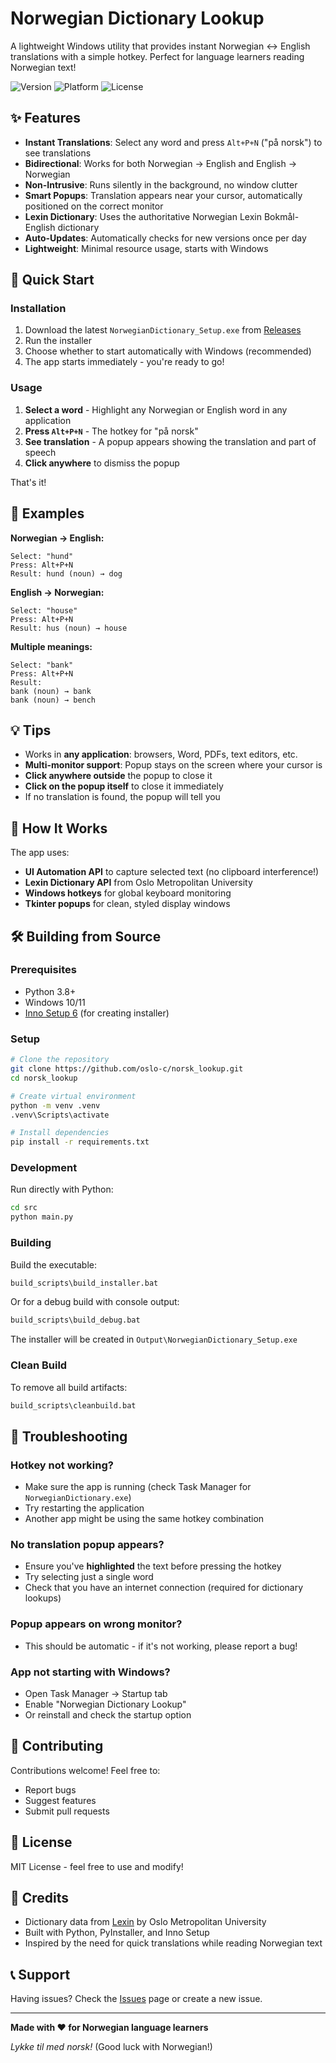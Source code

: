 # Norwegian Dictionary Lookup

A lightweight Windows utility that provides instant Norwegian ↔ English translations with a simple hotkey. Perfect for language learners reading Norwegian text!

![Version](https://img.shields.io/badge/version-1.0.0-blue.svg)
![Platform](https://img.shields.io/badge/platform-Windows-lightgrey.svg)
![License](https://img.shields.io/badge/license-MIT-green.svg)

## ✨ Features

- **Instant Translations**: Select any word and press `Alt+P+N` ("på norsk") to see translations
- **Bidirectional**: Works for both Norwegian → English and English → Norwegian
- **Non-Intrusive**: Runs silently in the background, no window clutter
- **Smart Popups**: Translation appears near your cursor, automatically positioned on the correct monitor
- **Lexin Dictionary**: Uses the authoritative Norwegian Lexin Bokmål-English dictionary
- **Auto-Updates**: Automatically checks for new versions once per day
- **Lightweight**: Minimal resource usage, starts with Windows

## 🚀 Quick Start

### Installation

1. Download the latest `NorwegianDictionary_Setup.exe` from [Releases](https://github.com/oslo-c/norsk_lookup/releases)
2. Run the installer
3. Choose whether to start automatically with Windows (recommended)
4. The app starts immediately - you're ready to go!

### Usage

1. **Select a word** - Highlight any Norwegian or English word in any application
2. **Press `Alt+P+N`** - The hotkey for "på norsk"
3. **See translation** - A popup appears showing the translation and part of speech
4. **Click anywhere** to dismiss the popup

That's it!

## 📖 Examples

**Norwegian → English:**
```
Select: "hund"
Press: Alt+P+N
Result: hund (noun) → dog
```

**English → Norwegian:**
```
Select: "house"
Press: Alt+P+N
Result: hus (noun) → house
```

**Multiple meanings:**
```
Select: "bank"
Press: Alt+P+N
Result: 
bank (noun) → bank
bank (noun) → bench
```

## 💡 Tips

- Works in **any application**: browsers, Word, PDFs, text editors, etc.
- **Multi-monitor support**: Popup stays on the screen where your cursor is
- **Click anywhere outside** the popup to close it
- **Click on the popup itself** to close it immediately
- If no translation is found, the popup will tell you

## 🔧 How It Works

The app uses:
- **UI Automation API** to capture selected text (no clipboard interference!)
- **Lexin Dictionary API** from Oslo Metropolitan University
- **Windows hotkeys** for global keyboard monitoring
- **Tkinter popups** for clean, styled display windows

## 🛠️ Building from Source

### Prerequisites

- Python 3.8+
- Windows 10/11
- [Inno Setup 6](https://jrsoftware.org/isdl.php) (for creating installer)

### Setup

```bash
# Clone the repository
git clone https://github.com/oslo-c/norsk_lookup.git
cd norsk_lookup

# Create virtual environment
python -m venv .venv
.venv\Scripts\activate

# Install dependencies
pip install -r requirements.txt
```

### Development

Run directly with Python:
```bash
cd src
python main.py
```

### Building

Build the executable:
```bash
build_scripts\build_installer.bat
```

Or for a debug build with console output:
```bash
build_scripts\build_debug.bat
```

The installer will be created in `Output\NorwegianDictionary_Setup.exe`

### Clean Build

To remove all build artifacts:
```bash
build_scripts\cleanbuild.bat
```

## 🐛 Troubleshooting

### Hotkey not working?
- Make sure the app is running (check Task Manager for `NorwegianDictionary.exe`)
- Try restarting the application
- Another app might be using the same hotkey combination

### No translation popup appears?
- Ensure you've **highlighted** the text before pressing the hotkey
- Try selecting just a single word
- Check that you have an internet connection (required for dictionary lookups)

### Popup appears on wrong monitor?
- This should be automatic - if it's not working, please report a bug!

### App not starting with Windows?
- Open Task Manager → Startup tab
- Enable "Norwegian Dictionary Lookup"
- Or reinstall and check the startup option

## 🤝 Contributing

Contributions welcome! Feel free to:
- Report bugs
- Suggest features
- Submit pull requests

## 📜 License

MIT License - feel free to use and modify!

## 🙏 Credits

- Dictionary data from [Lexin](https://lexin.oslomet.no/) by Oslo Metropolitan University
- Built with Python, PyInstaller, and Inno Setup
- Inspired by the need for quick translations while reading Norwegian text

## 📞 Support

Having issues? Check the [Issues](https://github.com/YOUR_USERNAME/YOUR_REPO_NAME/issues) page or create a new issue.

---

**Made with ❤️ for Norwegian language learners**

*Lykke til med norsk!* (Good luck with Norwegian!)
